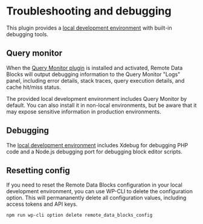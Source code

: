 # Troubleshooting and debugging

This plugin provides a [local development environment](local-development.md) with built-in debugging tools.

## Query monitor

When the [Query Monitor plugin](https://wordpress.org/plugins/query-monitor/) is installed and activated, Remote Data Blocks will output debugging information to the Query Monitor "Logs" panel, including error details, stack traces, query execution details, and cache hit/miss status.

The provided local development environment includes Query Monitor by default. You can also install it in non-local environments, but be aware that it may expose sensitive information in production environments.

## Debugging

The [local development environment](local-development.md) includes Xdebug for debugging PHP code and a Node.js debugging port for debugging block editor scripts.

## Resetting config

If you need to reset the Remote Data Blocks configuration in your local development environment, you can use WP-CLI to delete the configuration option. This will permananently delete all configuration values, including access tokens and API keys.

```sh
npm run wp-cli option delete remote_data_blocks_config
```
